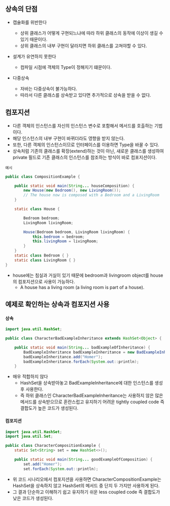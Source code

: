## 상속의 단점

- 캡슐화를 위반한다
    - 상위 클래스가 어떻게 구현되느냐에 따라 하위 클래스의 동작에 이상이 생길 수 있기 때문이다.
    - 상위 클래스의 내부 구현이 달라지면 하위 클래스를 고쳐야할 수 있다.

- 설계가 유연하지 못한다 
    - 컴파일 시점에 객체의 Type이 정해지기 떄문이다.

- 다중상속
    - 자바는 다중상속이 불가능하다.
    - 따라서 다른 클래스를 상속받고 있다면 추가적으로 상속을 받을 수 없다.

## 컴포지션

- 다른 객체의 인스턴스를 자신의 인스턴스 변수로 포함해서 메서드를 호출하는 기법이다.
- 해당 인스턴스의 내부 구현이 바뀌더라도 영향을 받지 않는다.
- 또한, 다른 객체의 인스턴스이므로 인터페이스를 이용하면 Type을 바꿀 수 있다.
- 상속처럼 기존의 클래스를 확장(extend)하는 것이 아닌, 새로운 클래스를 생성하여 private 필드로 기존 클래스의 인스턴스를 참조하는 방식이 바로 컴포지션이다.

`예시`

```java
public class CompositionExample {

    public static void main(String... houseComposition) {
        new House(new Bedroom(), new LivingRoom());
        // The house now is composed with a Bedroom and a LivingRoom
    }

    static class House {

        Bedroom bedroom;
        LivingRoom livingRoom;

        House(Bedroom bedroom, LivingRoom livingRoom) {
            this.bedroom = bedroom;
            this.livingRoom = livingRoom;
        }
    }
    static class Bedroom { }
    static class LivingRoom { }
}
```

- house에는 침실과 거실이 있기 때문에 bedroom과 livingroom object를 house의 컴포지션으로 사용이 가능하다.
    - A house has a living room (a living room is part of a house).

## 예제로 확인하는 상속과 컴포지션 사용

#### 상속
```java
import java.util.HashSet;

public class CharacterBadExampleInheritance extends HashSet<Object> {

    public static void main(String... badExampleOfInheritance) {
        BadExampleInheritance badExampleInheritance = new BadExampleInheritance();
        badExampleInheritance.add("Homer");
        badExampleInheritance.forEach(System.out::println);
    }
```
- 매우 적합하지 않다
    - HashSet을 상속받아놓고 BadExampleInheritance에 대한 인스턴스를 생성 후 사용한다.
    - 즉 하위 클래스인 CharacterBadExampleInheritance는 사용하지 않은 많은 메서드를 상속받으므로 혼란스럽고 유지하기 어려운 tightly coupled code 즉 결합도가 높은 코드가 생성된다.

#### 컴포지션


```java
import java.util.HashSet;
import java.util.Set;

public class CharacterCompositionExample {
    static Set<String> set = new HashSet<>();

    public static void main(String... goodExampleOfComposition) {
        set.add("Homer");
        set.forEach(System.out::println);
```
- 위 코드 시나리오에서 컴포지션을 사용하면 CharacterCompositionExample는 HashSet을 상속하지 않고 HashSet의 메서드 중 단지 두 가지만 사용하게 된다.
- 그 결과 단순하고 이해하기 쉽고 유지하기 쉬운 less coupled code 즉 결합도가 낮은 코드가 생성된다.